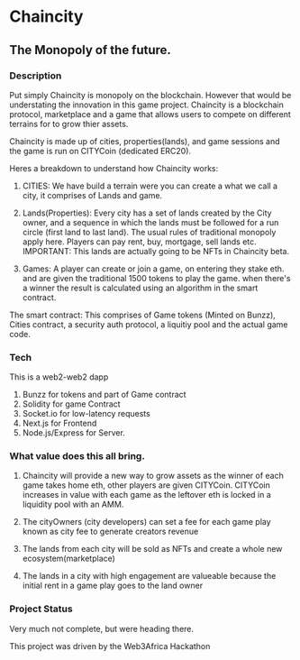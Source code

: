# Chaincity
## The Monopoly of the future.

### Description
Put simply Chaincity is monopoly on the blockchain. However that would be understating the innovation in this game project. Chaincity is a blockchain protocol, marketplace and a game that allows users to compete on different terrains for to grow thier assets.

Chaincity is made up of cities, properties(lands), and game sessions and the game is run on CITYCoin (dedicated ERC20).

Heres a breakdown to understand how Chaincity works:
1. CITIES: We have build a terrain were you can create a what we call a city, it comprises of Lands and game.

2. Lands(Properties): Every city has a set of lands created by the City owner, and a sequence in which the lands must be followed for a run circle (first land to last land). The usual rules of traditional monopoly apply here. Players can pay rent, buy, mortgage, sell lands etc.
IMPORTANT: This lands are actually going to be NFTs in Chaincity beta.

3. Games: A player can create or join a game, on entering they stake eth. and are given the traditional 1500 tokens to play the game. when there's a winner the result is calculated using an algorithm in the smart contract.

The smart contract: This comprises of Game tokens (Minted on Bunzz), Cities contract, a security auth protocol, a liquitiy pool and the actual game code.


### Tech
This is a web2-web2 dapp
1. Bunzz for tokens and part of Game contract
2. Solidity for game Contract
3. Socket.io for low-latency requests
4. Next.js for Frontend
5. Node.js/Express for Server.



### What value does this all bring.
1. Chaincity will provide a new way to grow assets as the winner of each game takes home eth, other players are given CITYCoin. CITYCoin increases in value with each game as the leftover eth is locked in a liquidity pool with an AMM.

2. The cityOwners (city developers) can set a fee for each game play known as city fee to generate creators revenue

3. The lands from each city will be sold as NFTs and create a whole new ecosystem(marketplace)

4. The lands in a city with high engagement are valueable because the initial rent in a game play goes to the land owner


### Project Status
Very much not complete, but were heading there.


This project was driven by the Web3Africa Hackathon

